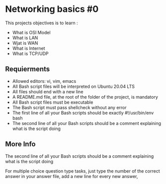 # Networking basics #0

This projects objectives is to learn :
- What is OSI Model
- What is LAN
- Wjat is WAN
- What is Internet
- What is TCP/UDP

## Requierments

+ Allowed editors: vi, vim, emacs
+ All Bash script files will be interpreted on Ubuntu 20.04 LTS
+ All files should end with a new line
+ A README.md file, at the root of the folder of the project, is mandatory
+ All Bash script files must be executable
+ The Bash script must pass shellcheck without any error
+ The first line of all your Bash scripts should be exactly #!/usr/bin/env bash
+ The second line of all your Bash scripts should be a comment explaining what is the script doing

## More Info
The second line of all your Bash scripts should be a comment explaining what is the script doing

For multiple choice question type tasks, just type the number of the correct answer in your answer file, add a new line for every new answer,